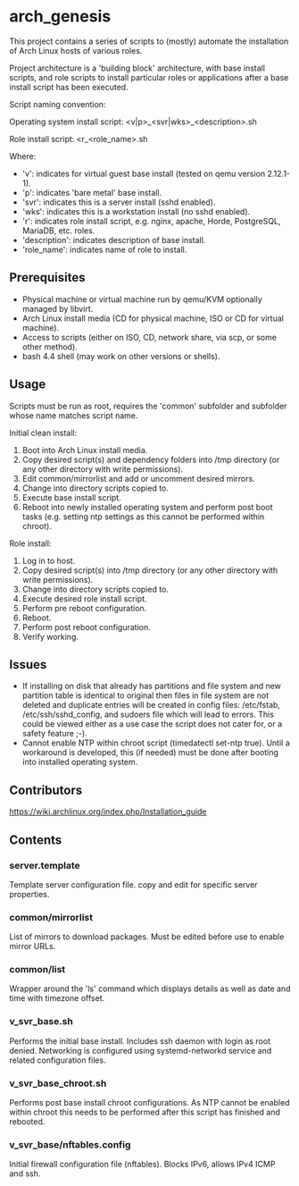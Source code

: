 # arch_genesis

This project contains a series of scripts to (mostly) automate the installation of Arch Linux hosts of various roles.

Project architecture is a 'building block' architecture, with base install scripts, and role scripts to install particular roles or applications after a base install script has been executed.

Script naming convention:

Operating system install script: <v|p>\_\<svr|wks>\_\<description>.sh

Role install script: <r_<role_name>.sh

Where:
* 'v':			indicates for virtual guest base install (tested on qemu version 2.12.1-1).
* 'p': 			indicates 'bare metal' base install.
* 'svr':			indicates this is a server install (sshd enabled).
* 'wks':			indicates this is a workstation install (no sshd enabled).
* 'r': 			indicates role install script, e.g. nginx, apache, Horde, PostgreSQL, MariaDB, etc. roles.
* 'description':	indicates description of base install.
* 'role_name':	indicates name of role to install.

## Prerequisites
* Physical machine or virtual machine run by qemu/KVM optionally managed by libvirt.
* Arch Linux install media (CD for physical machine, ISO or CD for virtual machine).
* Access to scripts (either on ISO, CD, network share, via scp, or some other method).
* bash 4.4 shell (may work on other versions or shells).

## Usage
Scripts must be run as root, requires the 'common' subfolder and subfolder whose name matches script name.

Initial clean install:
1. Boot into Arch Linux install media.
2. Copy desired script(s) and dependency folders into /tmp directory (or any other directory with write permissions).
3. Edit common/mirrorlist and add or uncomment desired mirrors.
4. Change into directory scripts copied to.
5. Execute base install script.
6. Reboot into newly installed operating system and perform post boot tasks (e.g. setting ntp settings as this cannot be performed within chroot).

Role install:
1. Log in to host.
2. Copy desired script(s) into /tmp directory (or any other directory with write permissions).
3. Change into directory scripts copied to.
4. Execute desired role install script.
5. Perform pre reboot configuration.
6. Reboot.
7. Perform post reboot configuration.
8. Verify working.

## Issues
* If installing on disk that already has partitions and file system and new partition table is identical to original then files in file system are not deleted and duplicate entries will be created in config files: /etc/fstab, /etc/ssh/sshd_config, and sudoers file which will lead to errors. This could be viewed either as a use case the script does not cater for, or a safety feature ;-).
* Cannot enable NTP within chroot script (timedatectl set-ntp true). Until a workaround is developed, this (if needed) must be done after booting into installed operating system.

## Contributors

https://wiki.archlinux.org/index.php/Installation_guide

## Contents

### server.template
Template server configuration file. copy and edit for specific server properties.

### common/mirrorlist
List of mirrors to download packages. Must be edited before use to enable mirror URLs.

### common/list
Wrapper around the 'ls' command which displays details as well as date and time with timezone offset.

### v_svr_base.sh
Performs the initial base install. Includes ssh daemon with login as root denied. Networking is configured using systemd-networkd service and related configuration files.

### v_svr_base_chroot.sh
Performs post base install chroot configurations. As NTP cannot be enabled within chroot this needs to be performed after this script has finished and rebooted.

### v_svr_base/nftables.config
Initial firewall configuration file (nftables). Blocks IPv6, allows IPv4 ICMP and ssh.

